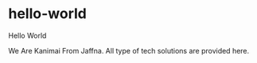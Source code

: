 # hello-world
Hello World

We Are Kanimai From Jaffna. All type of tech solutions are provided here.

